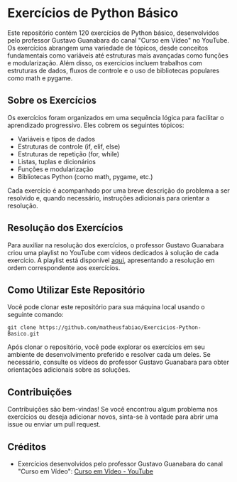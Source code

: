 # Exercícios de Python Básico

Este repositório contém 120 exercícios de Python básico, desenvolvidos pelo professor Gustavo Guanabara do canal "Curso em Vídeo" no YouTube. Os exercícios abrangem uma variedade de tópicos, desde conceitos fundamentais como variáveis até estruturas mais avançadas como funções e modularização. Além disso, os exercícios incluem trabalhos com estruturas de dados, fluxos de controle e o uso de bibliotecas populares como math e pygame.

## Sobre os Exercícios

Os exercícios foram organizados em uma sequência lógica para facilitar o aprendizado progressivo. Eles cobrem os seguintes tópicos:

- Variáveis e tipos de dados
- Estruturas de controle (if, elif, else)
- Estruturas de repetição (for, while)
- Listas, tuplas e dicionários
- Funções e modularização
- Bibliotecas Python (como math, pygame, etc.)

Cada exercício é acompanhado por uma breve descrição do problema a ser resolvido e, quando necessário, instruções adicionais para orientar a resolução.

## Resolução dos Exercícios

Para auxiliar na resolução dos exercícios, o professor Gustavo Guanabara criou uma playlist no YouTube com vídeos dedicados à solução de cada exercício. A playlist está disponível [aqui](https://youtube.com/playlist?list=PLHz_AreHm4dm6wYOIW20Nyg12TAjmMGT-&si=un174VSAgy2DPCl2), apresentando a resolução em ordem correspondente aos exercícios.

## Como Utilizar Este Repositório

Você pode clonar este repositório para sua máquina local usando o seguinte comando:

```
git clone https://github.com/matheusfabiao/Exercicios-Python-Basico.git
```

Após clonar o repositório, você pode explorar os exercícios em seu ambiente de desenvolvimento preferido e resolver cada um deles. Se necessário, consulte os vídeos do professor Gustavo Guanabara para obter orientações adicionais sobre as soluções.

## Contribuições

Contribuições são bem-vindas! Se você encontrou algum problema nos exercícios ou deseja adicionar novos, sinta-se à vontade para abrir uma issue ou enviar um pull request.

## Créditos

- Exercícios desenvolvidos pelo professor Gustavo Guanabara do canal "Curso em Vídeo": [Curso em Vídeo - YouTube](https://www.youtube.com/@CursoemVideo)
